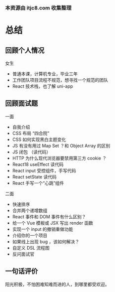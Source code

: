 ### 本资源由 itjc8.com 收集整理
# 总结

## 回顾个人情况

女生

- 普通本课，计算机专业，毕业三年
- 工作团队项目流程不规范，想寻找一个规范的团队
- React 技术栈，也了解 uni-app

## 回顾面试题

一面

- 自我介绍
- CSS 布局 “四合院”
- CSS 如何实现黑白主题变化
- JS 有没有用过 Map Set ？和 Object Array 的区别
- JS 闭包 （读代码）
- HTTP 为什么现代浏览器要禁用第三方 cookie ？
- React18 useEffect 读代码
- React input 受控组件，手写代码
- React setState 读代码
- React 手写一个“心跳”组件

二面

- 快速排序
- 合并两个递增数组
- React 事件和 DOM 事件有什么区别？
- 给一个 Vue 模板或 JSX 写出 render 函数
- 实现一个 input 的撤销重做功能
- 介绍你的一个项目
- 如果线上出现 bug ，该如何解决？
- 自定义 DSL 流程图
- 反问面试官

## 一句话评价

阳光积极，不怕困难知难而进的人，到哪里都受欢迎。
